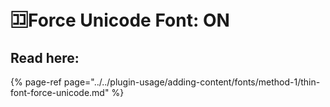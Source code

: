 # 🈁Force Unicode Font: ON

## Read here:

{% page-ref page="../../plugin-usage/adding-content/fonts/method-1/thin-font-force-unicode.md" %}



